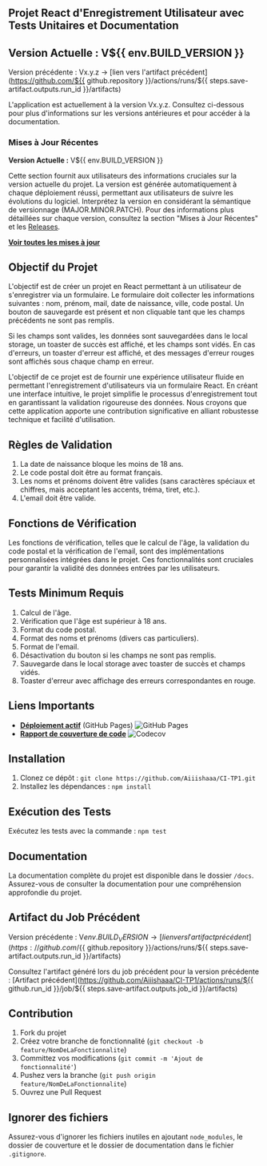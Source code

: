 ## Projet React d'Enregistrement Utilisateur avec Tests Unitaires et Documentation


## Version Actuelle : V${{ env.BUILD_VERSION }}

Version précédente : Vx.y.z → [lien vers l'artifact précédent](https://github.com/${{ github.repository }}/actions/runs/${{ steps.save-artifact.outputs.run_id }}/artifacts)

L'application est actuellement à la version Vx.y.z. Consultez ci-dessous pour plus d'informations sur les versions antérieures et pour accéder à la documentation.

### Mises à Jour Récentes

**Version Actuelle :** V${{ env.BUILD_VERSION }}

Cette section fournit aux utilisateurs des informations cruciales sur la version actuelle du projet. La version est générée automatiquement à chaque déploiement réussi, permettant aux utilisateurs de suivre les évolutions du logiciel. Interprétez la version en considérant la sémantique de versionnage (MAJOR.MINOR.PATCH). Pour des informations plus détaillées sur chaque version, consultez la section "Mises à Jour Récentes" et les [Releases](https://github.com/Aiiishaaa/CI-TP1/releases).


[**Voir toutes les mises à jour**](https://github.com/Aiiishaaa/CI-TP1/releases)

## Objectif du Projet

L'objectif est de créer un projet en React permettant à un utilisateur de s'enregistrer via un formulaire. Le formulaire doit collecter les informations suivantes : nom, prénom, mail, date de naissance, ville, code postal. Un bouton de sauvegarde est présent et non cliquable tant que les champs précédents ne sont pas remplis.

Si les champs sont valides, les données sont sauvegardées dans le local storage, un toaster de succès est affiché, et les champs sont vidés. En cas d'erreurs, un toaster d'erreur est affiché, et des messages d'erreur rouges sont affichés sous chaque champ en erreur.

L'objectif de ce projet est de fournir une expérience utilisateur fluide en permettant l'enregistrement d'utilisateurs via un formulaire React. En créant une interface intuitive, le projet simplifie le processus d'enregistrement tout en garantissant la validation rigoureuse des données. Nous croyons que cette application apporte une contribution significative en alliant robustesse technique et facilité d'utilisation.

## Règles de Validation

1. La date de naissance bloque les moins de 18 ans.
2. Le code postal doit être au format français.
3. Les noms et prénoms doivent être valides (sans caractères spéciaux et chiffres, mais acceptant les accents, tréma, tiret, etc.).
4. L'email doit être valide.

## Fonctions de Vérification

Les fonctions de vérification, telles que le calcul de l'âge, la validation du code postal et la vérification de l'email, sont des implémentations personnalisées intégrées dans le projet. Ces fonctionnalités sont cruciales pour garantir la validité des données entrées par les utilisateurs.


## Tests Minimum Requis

1. Calcul de l'âge.
2. Vérification que l'âge est supérieur à 18 ans.
3. Format du code postal.
4. Format des noms et prénoms (divers cas particuliers).
5. Format de l'email.
6. Désactivation du bouton si les champs ne sont pas remplis.
7. Sauvegarde dans le local storage avec toaster de succès et champs vidés.
8. Toaster d'erreur avec affichage des erreurs correspondantes en rouge.

## Liens Importants

- [**Déploiement actif**](https://aiiishaaa.github.io/CI-TP1/) (GitHub Pages) ![GitHub Pages](https://img.shields.io/badge/GitHub_Pages-Active-brightgreen)
- [**Rapport de couverture de code**](https://app.codecov.io/gh/Aiiishaaa/CI-TP1) ![Codecov](https://img.shields.io/codecov/c/github/Aiiishaaa/CI-TP1)


## Installation

1. Clonez ce dépôt : `git clone https://github.com/Aiiishaaa/CI-TP1.git`
2. Installez les dépendances : `npm install`

## Exécution des Tests

Exécutez les tests avec la commande : `npm test`

## Documentation

La documentation complète du projet est disponible dans le dossier `/docs`. Assurez-vous de consulter la documentation pour une compréhension approfondie du projet.

## Artifact du Job Précédent

Version précédente : V${{ env.BUILD_VERSION }} → [lien vers l'artifact précédent](https://github.com/${{ github.repository }}/actions/runs/${{ steps.save-artifact.outputs.run_id }}/artifacts)

Consultez l'artifact généré lors du job précédent pour la version précédente : [Artifact précédent](https://github.com/Aiiishaaa/CI-TP1/actions/runs/${{ github.run_id }}/job/${{ steps.save-artifact.outputs.job_id }}/artifacts)

## Contribution

1. Fork du projet
2. Créez votre branche de fonctionnalité (`git checkout -b feature/NomDeLaFonctionnalite`)
3. Committez vos modifications (`git commit -m 'Ajout de fonctionnalité'`)
4. Pushez vers la branche (`git push origin feature/NomDeLaFonctionnalite`)
5. Ouvrez une Pull Request

## Ignorer des fichiers

Assurez-vous d'ignorer les fichiers inutiles en ajoutant `node_modules`, le dossier de couverture et le dossier de documentation dans le fichier `.gitignore`.
